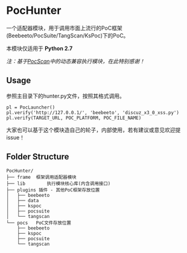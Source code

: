 # PocHunter

一个适配器模块，用于调用市面上流行的PoC框架(Beebeeto/PocSuite/TangScan/KsPoc)下的PoC。

本模块仅适用于 **Python 2.7** 

*注：基于[PocScan](https://github.com/erevus-cn/pocscan)中的动态兼容执行模块，在此特别感谢！*

## Usage

参照主目录下的hunter.py文件，按照其格式调用。

```
pl = PocLauncher()
pl.verify('http://127.0.0.1/', 'beebeeto', 'discuz_x3_0_xss.py')
pl.verify(TARGET_URL, POC_PLATFORM, POC_FILE_NAME)
```

大家也可以基于这个模块造自己的轮子，内部使用，若有建议或意见欢迎提issue！

## Folder Structure

```
PocHunter/
├── frame  框架调用适配器模块
├── lib 	   执行模块核心库(内含调用接口)
├── plugins 插件 - 其他PoC框架存放位置
│   ├── beebeeto
│   ├── data
│   ├── kspoc
│   ├── pocsuite
│   └── tangscan
└── pocs   PoC文件存放位置
    ├── beebeeto
    ├── kspoc
    ├── pocsuite
    └── tangscan

```

